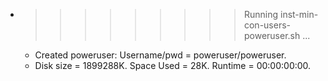 * >>>>>>>>> Running inst-min-con-users-poweruser.sh ...
  * Created poweruser: Username/pwd = poweruser/poweruser.
  * Disk size = 1899288K. Space Used = 28K. Runtime = 00:00:00:00.

